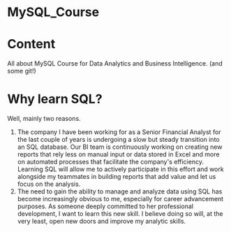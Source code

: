 # MySQL_Course

# Content
All about MySQL Course for Data Analytics and Business Intelligence. (and some git!)

# Why learn SQL?
Well, mainly two reasons.
1. The company I have been working for as a Senior Financial Analyst for the last couple of years is undergoing a slow but steady transition into an SQL database. Our BI team is continuously working on creating new reports that rely less on manual input or data stored in Excel and more on automated processes that facilitate the company's efficiency. Learning SQL will allow me to actively participate in this effort and work alongside my teammates in building reports that add value and let us focus on the analysis.
2. The need to gain the ability to manage and analyze data using SQL has become increasingly obvious to me, especially for career advancement purposes. As someone deeply committed to her professional development, I want to learn this new skill. I believe doing so will, at the very least, open new doors and improve my analytic skills. 
